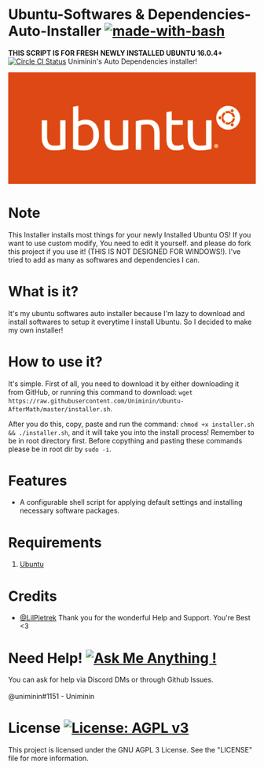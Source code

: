 # Ubuntu-Softwares & Dependencies-Auto-Installer [![made-with-bash](https://img.shields.io/badge/Made%20with-Bash-1f425f.svg)](https://www.gnu.org/software/bash/)
<b>**THIS SCRIPT IS FOR FRESH NEWLY INSTALLED UBUNTU 16.0.4+**</b><br> [![Circle CI Status](https://circleci.com/gh/bkuhlmann/ubuntu.svg?style=svg)](https://circleci.com/gh/bkuhlmann/ubuntu)
Uniminin's Auto Dependencies installer!

<p align="center">
  <img src="ubuntu.png" alt="Ubuntu Icon"/>
</p>

# Note
This Installer installs most things for your newly Installed Ubuntu OS! If you want to use custom modify, You need to edit it yourself. and please do fork this project if you use it! (THIS IS NOT DESIGNED FOR WINDOWS!). I've tried to add as many as softwares and dependencies I can.

# What is it?
It's my ubuntu softwares auto installer because I'm lazy to download and install softwares to setup it everytime I install Ubuntu. So I decided to make my own installer!

# How to use it?
It's simple. First of all, you need to download it by either downloading it from GitHub, or running this command to download:
`wget https://raw.githubusercontent.com/Uniminin/Ubuntu-AfterMath/master/installer.sh`.

After you do this, copy, paste and run the command: `chmod +x installer.sh && ./installer.sh`, and it will take you into the install process! Remember to be in root directory first. Before copything and pasting these commands please be in root dir by `sudo -i`.

# Features

- A configurable shell script for applying default settings and installing necessary software
  packages.
  
# Requirements

1. [Ubuntu](http://www.ubuntu.com)

# Credits
* <a href=https://github.com/LilPietrek>@LilPietrek</a> Thank you for the wonderful Help and Support. You're Best <3 

# Need Help! [![Ask Me Anything !](https://img.shields.io/badge/Ask%20me-anything-1abc9c.svg)](https://GitHub.com/Uniminin/)
You can ask for help via Discord DMs or through Github Issues.<br>
<br>
@uniminin#1151 - Uniminin

# License [![License: AGPL v3](https://img.shields.io/badge/License-AGPL%20v3-blue.svg)](https://www.gnu.org/licenses/agpl-3.0)
This project is licensed under the GNU AGPL 3 License.
See the "LICENSE" file for more information. 

